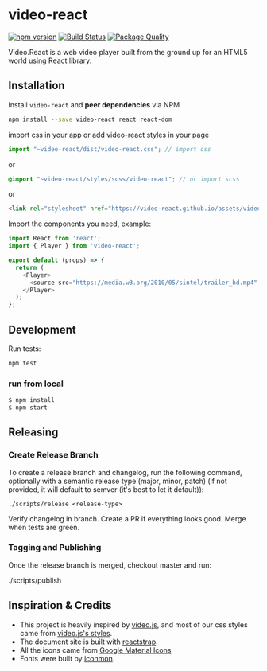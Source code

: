 
# video-react
[![npm version](https://badge.fury.io/js/video-react.svg)](https://badge.fury.io/js/video-react) [![Build Status](https://travis-ci.org/video-react/video-react.svg?branch=master)](https://travis-ci.org/video-react/video-react) [![Package Quality](http://npm.packagequality.com/shield/video-react.svg)](http://packagequality.com/#?package=video-react)

Video.React is a web video player built from the ground up for an HTML5 world using React library.


## Installation

Install `video-react` and __peer dependencies__ via NPM

```sh
npm install --save video-react react react-dom
```

import css in your app or add video-react styles in your page
```jsx
import "~video-react/dist/video-react.css"; // import css
```
or
```scss
@import "~video-react/styles/scss/video-react"; // or import scss
```
or
```html
<link rel="stylesheet" href="https://video-react.github.io/assets/video-react.css" />
```

Import the components you need, example:

```js
import React from 'react';
import { Player } from 'video-react';

export default (props) => {
  return (
    <Player>
      <source src="https://media.w3.org/2010/05/sintel/trailer_hd.mp4" />
    </Player>
  );
};
```

## Development

Run tests:

```sh
npm test
```


### run from local

```bash
$ npm install
$ npm start
```

## Releasing

### Create Release Branch

To create a release branch and changelog, run the following command, optionally with a semantic release type (major, minor, patch) (if not provided, it will default to semver (it's best to let it default)):

```
./scripts/release <release-type>
```

Verify changelog in branch. Create a PR if everything looks good. Merge when tests are green.

### Tagging and Publishing
Once the release branch is merged, checkout master and run:

./scripts/publish

## Inspiration & Credits

* This project is heavily inspired by [video.js](http://www.videojs.com), and most of our css styles came from [video.js's styles](https://github.com/videojs/video.js/tree/master/src/css).
* The document site is built with [reactstrap](https://github.com/reactstrap/reactstrap).
* All the icons came from [Google Material Icons](https://material.io/icons/)
* Fonts were built by [iconmon](https://icomoon.io/).
